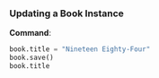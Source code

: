 
### Updating a Book Instance

**Command**:
```python
book.title = "Nineteen Eighty-Four"
book.save()
book.title

